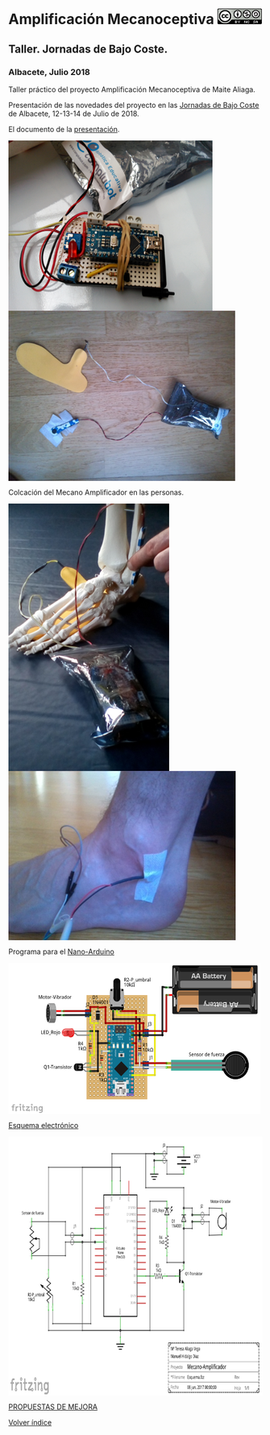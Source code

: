 # Amplificación Mecanoceptiva  <a href="" target="_blank"><img width="88" height="31" border="0" align="rigth" src="doc/88x31.png "/></a>

## Taller. Jornadas de Bajo Coste.
### Albacete, Julio 2018
Taller práctico del proyecto Amplificación Mecanoceptiva de Maite Aliaga.

Presentación de las novedades del proyecto en las [Jornadas de Bajo Coste](http://www.crmfalbacete.org/recursosbajocoste/default.asp) de Albacete, 12-13-14 de Julio de 2018.

El documento de la [presentación](https://github.com/leobotmanuel/MecanoAmplificador/doc/TallerBajoCoste_Julio2018/doc/ALIAGATallerAmplifMecanocepBajoCoste2018.pdf).

<a href="" target="_blank"><img width="405" height="338" border="0" align="center" src="img/foto02.jpg "/></a>
<a href="" target="_blank"><img width="450" height="338" border="0" align="center" src="img/sistemaCompleto.jpg "/></a>

Colcación del Mecano Amplificador en las personas.

<a href="" target="_blank"><img width="319" height="531" border="0" align="center" src="img/esqueleto.jpg "/></a>
<a href="" target="_blank"><img width="451" height="336" border="0" align="center" src="img/pie.jpg "/></a>

Programa para el [Nano-Arduino](https://github.com/leobotmanuel/MecanoAmplificador/blob/master/software/mecanoAmplificador.ino)

<a href="" target="_blank"><img width="500" height="300" border="0" align="center" src="img/Esquema01.png  "/></a>

[Esquema electrónico](https://github.com/leobotmanuel/MecanoAmplificador/blob/master/doc/Esquema02.fzz)

<a href="" target="_blank"><img width="811" height="514" border="0" align="center" src="img/Esquema02.png  "/></a>

[PROPUESTAS DE MEJORA](https://github.com/leobotmanuel/MecanoAmplificador/blob/master/doc/propuesta/README.md)

[Volver índice](https://github.com/leobotmanuel/AmplificacionMecanoceptiva)
